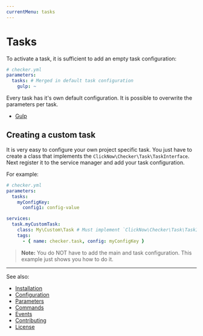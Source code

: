 ```yaml
---
currentMenu: tasks
---
```


# Tasks

To activate a task, it is sufficient to add an empty task configuration:

```yml
# checker.yml
parameters:
  tasks: # Merged in default task configuration
    gulp: ~
```

Every task has it's own default configuration. It is possible to overwrite the parameters per task.

- [Gulp](tasks/gulp.md)

## Creating a custom task

It is very easy to configure your own project specific task.
You just have to create a class that implements the `ClickNow\Checker\Task\TaskInterface`.
Next register it to the service manager and add your task configuration.

For example:

```yaml
# checker.yml
parameters:
  tasks:
    myConfigKey:
      config1: config-value

services:
  task.myCustomTask:
    class: My\Custom\Task # Must implement `ClickNow\Checker\Task\TaskInterface`
    tags:
      - { name: checker.task, config: myConfigKey }
```

> **Note:** 
You do NOT have to add the main and task configuration.
This example just shows you how to do it.

***
See also:

- [Installation](Installation.md)
- [Configuration](Configuration.md)
- [Parameters](Parameters.md)
- [Commands](Commands.md)
- [Events](Events.md)
- [Contributing](../CONTRIBUTING.md)
- [License](../LICENSE.md)
